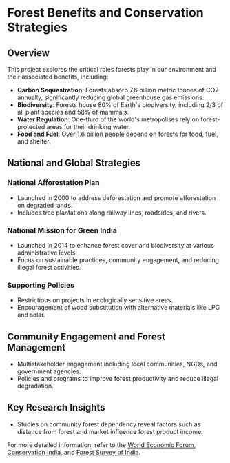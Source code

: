 # Forest Benefits and Conservation Strategies

## Overview

This project explores the critical roles forests play in our environment and their associated benefits, including:

- **Carbon Sequestration**: Forests absorb 7.6 billion metric tonnes of CO2 annually, significantly reducing global greenhouse gas emissions.
- **Biodiversity**: Forests house 80% of Earth's biodiversity, including 2/3 of all plant species and 58% of mammals.
- **Water Regulation**: One-third of the world's metropolises rely on forest-protected areas for their drinking water.
- **Food and Fuel**: Over 1.6 billion people depend on forests for food, fuel, and shelter.

## National and Global Strategies

### National Afforestation Plan
- Launched in 2000 to address deforestation and promote afforestation on degraded lands.
- Includes tree plantations along railway lines, roadsides, and rivers.

### National Mission for Green India
- Launched in 2014 to enhance forest cover and biodiversity at various administrative levels.
- Focus on sustainable practices, community engagement, and reducing illegal forest activities.

### Supporting Policies
- Restrictions on projects in ecologically sensitive areas.
- Encouragement of wood substitution with alternative materials like LPG and solar.

## Community Engagement and Forest Management
- Multistakeholder engagement including local communities, NGOs, and government agencies.
- Policies and programs to improve forest productivity and reduce illegal degradation.

## Key Research Insights
- Studies on community forest dependency reveal factors such as distance from forest and market influence forest product income.

For more detailed information, refer to the [World Economic Forum](https://www.weforum.org), [Conservation India](https://www.conservationindia.org), and [Forest Survey of India](https://www.fsi.nic.in).

